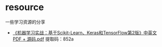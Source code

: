 # resource
一些学习资源的分享


* [《机器学习实战：基于Scikit-Learn、Keras和TensorFlow第2版》中英文PDF + 源码.pdf](https://pan.baidu.com/s/1uqcNFWawu5XLPbBXdplJVQ ) 提取码：852a 
